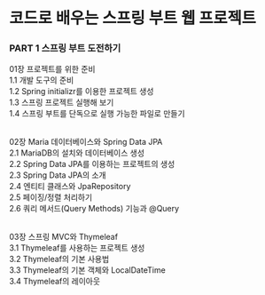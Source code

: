 # 코드로 배우는 스프링 부트 웹 프로젝트

### PART 1 스프링 부트 도전하기

01장 프로젝트를 위한 준비 <br>
1.1 개발 도구의 준비<br>
1.2 Spring initializr를 이용한 프로젝트 생성<br>
1.3 스프링 프로젝트 실행해 보기<br>
1.4 스프링 부트를 단독으로 실행 가능한 파일로 만들기<br><br>

02장 Maria 데이터베이스와 Spring Data JPA<br>
2.1 MariaDB의 설치와 데이터베이스 생성<br>
2.2 Spring Data JPA를 이용하는 프로젝트의 생성<br>
2.3 Spring Data JPA의 소개<br>
2.4 엔티티 클래스와 JpaRepository<br>
2.5 페이징/정렬 처리하기<br>
2.6 쿼리 메서드(Query Methods) 기능과 @Query <br><br>

03장 스프링 MVC와 Thymeleaf<br>
3.1 Thymeleaf를 사용하는 프로젝트 생성<br>
3.2 Thymeleaf의 기본 사용법<br>
3.3 Thymeleaf의 기본 객체와 LocalDateTime<br>
3.4 Thymeleaf의 레이아웃<br>
